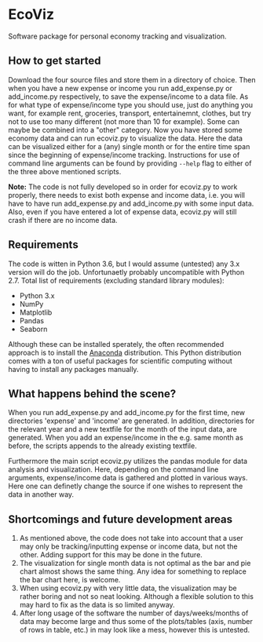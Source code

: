 # EcoViz
Software package for personal economy tracking and visualization.

## How to get started
Download the four source files and store them in a directory of choice. Then when you have a new expense or income you run add_expense.py or add_income.py respectively, to save the expense/income to a data file. As for what type of expense/income type you should use, just do anything you want, for example rent, groceries, transport, entertainemnt, clothes, but try not to use too many different (not more than 10 for example). Some can maybe be combined into a "other" category. Now you have stored some economy data and can run ecoviz.py to visualize the data. Here the data can be visualized either for a (any) single month or for the entire time span since the beginning of expense/income tracking. Instructions for use of command line arguments can be found by providing `--help` flag to either of the three above mentioned scripts.

**Note:** The code is not fully developed so in order for ecoviz.py to work properly, there needs to exist both expense and income data, i.e. you will have to have run add_expense.py and add_income.py with some input data. Also, even if you have entered a lot of expense data, ecoviz.py will still crash if there are no income data.

## Requirements
The code is witten in Python 3.6, but I would assume (untested) any 3.x version will do the job. Unfortunaetly probably uncompatible with Python 2.7. Total list of requirements (excluding standard library modules):
- Python 3.x
- NumPy
- Matplotlib
- Pandas
- Seaborn

Although these can be installed sperately, the often recommended approach is to install the [Anaconda](https://www.continuum.io/downloads) distribution. This Python distribution comes with a ton of useful packages for scientific computing without having to install any packages manually.

## What happens behind the scene?
When you run add_expense.py and add_income.py for the first time, new directories 'expense' and 'income' are generated. In addition, directories for the relevant year and a new textfile for the month of the input data, are generated. When you add an expense/income in the e.g. same month as before, the scripts appends to the already existing textfile.

Furthermore the main script ecoviz.py utilizes the pandas module for data analysis and visualization. Here, depending on the command line arguments, expense/income data is gathered and plotted in various ways. Here one can definetly change the source if one wishes to represent the data in another way.

## Shortcomings and future development areas
1. As mentioned above, the code does not take into account that a user may only be tracking/inputting expense or income data, but not the other. Adding support for this may be done in the future.
2. The visualization for single month data is not optimal as the bar and pie chart almost shows the same thing. Any idea for something to replace the bar chart here, is welcome.
3. When using ecoviz.py with very little data, the visualization may be rather boring and not so neat looking. Although a flexible solution to this may hard to fix as the data is so limited anyway.
4. After long usage of the software the number of days/weeks/months of data may become large and thus some of the plots/tables (axis, number of rows in table, etc.) in may look like a mess, however this is untested.
